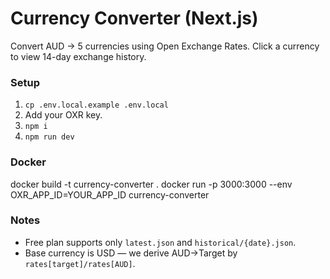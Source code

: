 # Currency Converter (Next.js)

Convert AUD → 5 currencies using Open Exchange Rates.
Click a currency to view 14-day exchange history.

### Setup
1. `cp .env.local.example .env.local`
2. Add your OXR key.
3. `npm i`
4. `npm run dev`

### Docker
docker build -t currency-converter .
docker run -p 3000:3000 --env OXR_APP_ID=YOUR_APP_ID currency-converter

### Notes
- Free plan supports only `latest.json` and `historical/{date}.json`.
- Base currency is USD — we derive AUD→Target by `rates[target]/rates[AUD]`.


